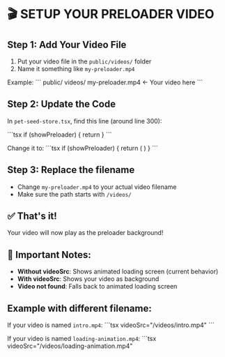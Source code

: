 # 🎬 SETUP YOUR PRELOADER VIDEO

## Step 1: Add Your Video File
1. Put your video file in the `public/videos/` folder
2. Name it something like `my-preloader.mp4`

Example:
\`\`\`
public/
  videos/
    my-preloader.mp4  ← Your video here
\`\`\`

## Step 2: Update the Code
In `pet-seed-store.tsx`, find this line (around line 300):

\`\`\`tsx
if (showPreloader) {
  return <Preloader onComplete={handlePreloaderComplete} duration={4000} />
}
\`\`\`

Change it to:
\`\`\`tsx
if (showPreloader) {
  return (
    <Preloader 
      onComplete={handlePreloaderComplete} 
      videoSrc="/videos/my-preloader.mp4"
      duration={4000} 
    />
  )
}
\`\`\`

## Step 3: Replace the filename
- Change `my-preloader.mp4` to your actual video filename
- Make sure the path starts with `/videos/`

## ✅ That's it!
Your video will now play as the preloader background!

## 🚨 Important Notes:
- **Without videoSrc**: Shows animated loading screen (current behavior)
- **With videoSrc**: Shows your video as background
- **Video not found**: Falls back to animated loading screen

## Example with different filename:
If your video is named `intro.mp4`:
\`\`\`tsx
videoSrc="/videos/intro.mp4"
\`\`\`

If your video is named `loading-animation.mp4`:
\`\`\`tsx
videoSrc="/videos/loading-animation.mp4"
